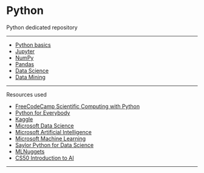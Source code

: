 # Python

Python dedicated repository

---

- [Python basics](/Notebooks/Python.ipynb)
- [Jupyter](/Notebooks/Jupyter.ipynb)
- [NumPy](/Notebooks/NumPy.ipynb)
- [Pandas](/Notebooks/Pandas.ipynb)
- [Data Science](/Notebooks/DataScience.ipynb)
- [Data Mining](/Notebooks/DataMining.ipynb)

---

Resources used
- [FreeCodeCamp Scientific Computing with Python](https://www.freecodecamp.org/learn/scientific-computing-with-python/)
- [Python for Everybody](https://www.py4e.com)
- [Kaggle](https://www.kaggle.com)
- [Microsoft Data Science](https://microsoft.github.io/Data-Science-For-Beginners/#/?id=data-science-for-beginners-a-curriculum)
- [Microsoft Artificial Intelligence](https://microsoft.github.io/AI-For-Beginners/?id=are-you-a-student)
- [Microsoft Machine Learning](https://microsoft.github.io/ML-For-Beginners/#/?id=pdfs)
- [Saylor Python for Data Science](https://learn.saylor.org/course/view.php?id=504)
- [MLNuggets](https://www.machinelearningnuggets.com)
- [CS50 Introduction to AI](https://pll.harvard.edu/course/cs50s-introduction-artificial-intelligence-python)

---

